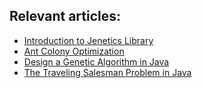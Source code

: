 ## Relevant articles:

- [Introduction to Jenetics Library](http://www.baeldung.com/jenetics)
- [Ant Colony Optimization](http://www.baeldung.com/java-ant-colony-optimization)
- [Design a Genetic Algorithm in Java](https://www.baeldung.com/java-genetic-algorithm)
- [The Traveling Salesman Problem in Java](https://www.baeldung.com/java-simulated-annealing-for-traveling-salesman)
